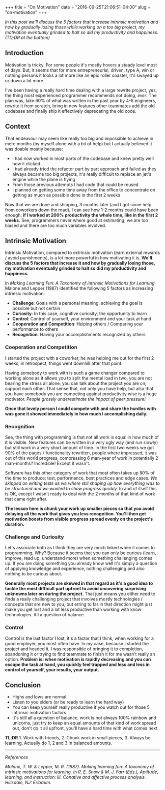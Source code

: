 +++
title = "On Motivation"
date = "2016-09-25T21:06:51-04:00"
slug = "on-motivation"
+++

_In this post we'll discuss the 5 factors that increase intrinsic motivation and how by gradually
losing those while working on a too big project, my motivation eventually grinded to halt so did my
productivity and happiness. (TD;DR at the bottom)_

## Introduction

Motivation is tricky. For some people it's mostly hovers a steady level most of days. But, it seems
that for more entrepreneurial, driven, type A, win or nothing persons it looks a lot more like an
epic roller coaster, it's swayed up or down a lot more.

I've been having a really hard time dealing with a large rewrite project, yes, the thing most
experienced programmer recommends not doing, _ever_. The plan was, take 60% of what was
written in the past year by 4-8 engineers, rewrite it from scratch, bring in new features other
teammates add the old codebase and finally ship it effectively deprecating the old code.

## Context

That endeavour may seem like really too big and impossible to achieve in mere months (by myself
alone with a bit of help) but I actually believed it was doable mostly because:

- I had now worked in most parts of the codebase and knew pretty well how it clicked
- I had already tried the refactor part by part approach and failed as they always became too big
  projects, it's really difficult to replace an jet's engine while the plane is flying
- From those previous attempts I had code that could be reused
- I planned on getting some time away from the office to concentrate on getting as much as possible
  done in the first 2 weeks

Now that we are done and shipping, 3 months later (and I got some help from coworkers down the road),
I can see how 1-2 months could have been enough, **if I worked at 200% productivity the whole time,
like in the first 2 weeks.** See, programmers never where good at estimating, we are too biased and
there are too much variables involved.

## Intrinsic Motivation

Intrinsic Motivation, compared to extrinsic motivation (earn external rewards / avoid punishments),
is a lot more powerful in how motivating it is. **We'll discuss the 5 factors that increase it and
how by gradually losing those, my motivation eventually grinded to halt so did my productivity and
happiness.**

In _Making Learning Fun: A Taxonomy of Intrinsic Motivations for Learning_ Malone and Lepper
(1987) identified the following 5 factors as increasing intrinsic motivation:

- **Challenge**: Goals with a personal meaning, achieving the goal is possible but not certain
- **Curiosity**: In this case, cognitive curiosity, the opportunity to learn
- **Control**: Control of yourself, your environment and your task at hand
- **Cooperation and Competition**: Helping others / Comparing your performance to others
- **Recognition**: Having your accomplishments recognized by others

### Cooperation and Competition

I started the project with a coworker, he was helping me out for the first 2 weeks, in retrospect,
things went downhill after that point.

Having somebody to work with is such a game changer compared to working alone as it allows you
to split the mental load in two, you are not bearing the stress all alone, you can talk about the
project you are on, support each other. That sense that, not only you have help, but also that you
have somebody you are competing against productivity wise is a huge motivator. _People grossly
underestimate the impact of peer pressure!_

**Once that lovely person I could compete with and share the hurdles with was gone it showed
immediately in how much I accomplishing daily.**

### Recognition

See, the thing with programming is that not all work is equal in how much of it is visible. New
features can be written in a very ugly way (and run slowly) but still work in a very short amount
of time.  In the first two weeks we got 90% of the pages / functionality rewritten, people where
impressed, it was out of this world progress, compressing 6 man-year of work in potentially 2
man-months? Incredible! Except it wasn't.

Software has this other category of work that most often takes up 80% of the time to
produce: test, performance, best practices and edge cases. _We skipped on writing tests as we where
still shaping up how everything was to be structured and we wanted to show progress quickly._ In
and of itself this is OK, except I wasn't ready to deal with the 2 months of that kind of work that
came right after.

**The lesson here is chunk your work up smaller pieces so that you avoid delaying all the work that
gives you less recognition. You'll then get motivation boosts from visible progress spread evenly
on the project's duration.**

### Challenge and Curiosity

Let's associate both as I think they are very much linked when it comes to programming. Why? Because
it seems that you can only be curious (learn, improve, read up, understand more) when something
challenging comes up. If you are doing something you already know well it's simply a question of
applying knowledge and experience, nothing challenging and also nothing to be curious about.

**Generally most projects are skewed in that regard as it's a good idea to tackle the most difficult
part upfront to avoid uncovering surprising unknowns later on during the project.** That just means
you either need to finds a really challenging project that involves mostly technologies / concepts
that are new to you, but erring to far in that direction might just make you get lost and a lot
less productive than working with know technologies. All a question of balance.

### Control

Control is the last factor I lost, it's a factor that I think, when working for a good employer,
you most often have. In my case, because I started the project and headed it, I was responsible of
bringing it to completion, abandoning it or trying to find teammate to finish it for me wasn't
really an option. **Problem is: when motivation is rapidly decreasing and you can escape the task
at hand, you quickly feel trapped and less and less in control of yourself, your results, your
output.**

## Conclusion

- Highs and lows are normal
- Listen to you elders (or be ready to learn the hard way)
- You can keep yourself really productive if you watch out for those 5 intrinsic motivation factors
- It's still all a question of balance, work is not always 100% rainbow and unicorns, just try to
  keep an equal amounts of that kind of work spread out, don't do it all upfront, you'll have a hard
  time with what comes next

**TL;DR** 1. Work with friends, 2. Chunk work in small pieces, 3. Always be learning, Actually do
1, 2 and 3 in balanced amounts.

---

_References_

_Malone, T. W. & Lepper, M. R. (1987). Making learning fun: A taxonomy of intrinsic motivations for learning. In R. E. Snow & M. J. Farr (Eds.), Aptitude, learning, and instruction: III. Conative and affective process analysis. Hillsdale, NJ: Erlbaum._
